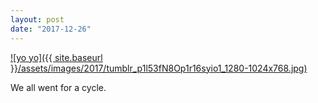 ```yaml
---
layout: post
date: "2017-12-26"
---
```


[![yo yo]({{ site.baseurl }}/assets/images/2017/tumblr_p1l53fN8Op1r16syio1_1280-1024x768.jpg)](https://mananamanana.com/ohpiglet/wp-content/uploads/2017/12/tumblr_p1l53fN8Op1r16syio1_1280.jpg)

We all went for a cycle.
